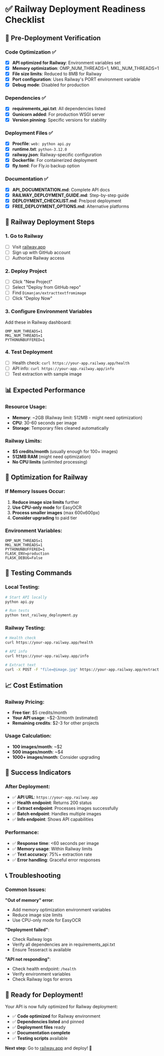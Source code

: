 # ✅ Railway Deployment Readiness Checklist

## 🎯 Pre-Deployment Verification

### Code Optimization ✅
- [x] **API optimized for Railway**: Environment variables set
- [x] **Memory optimization**: OMP_NUM_THREADS=1, MKL_NUM_THREADS=1
- [x] **File size limits**: Reduced to 8MB for Railway
- [x] **Port configuration**: Uses Railway's PORT environment variable
- [x] **Debug mode**: Disabled for production

### Dependencies ✅
- [x] **requirements_api.txt**: All dependencies listed
- [x] **Gunicorn added**: For production WSGI server
- [x] **Version pinning**: Specific versions for stability

### Deployment Files ✅
- [x] **Procfile**: `web: python api.py`
- [x] **runtime.txt**: `python-3.12.0`
- [x] **railway.json**: Railway-specific configuration
- [x] **Dockerfile**: For containerized deployment
- [x] **fly.toml**: For Fly.io backup option

### Documentation ✅
- [x] **API_DOCUMENTATION.md**: Complete API docs
- [x] **RAILWAY_DEPLOYMENT_GUIDE.md**: Step-by-step guide
- [x] **DEPLOYMENT_CHECKLIST.md**: Pre/post deployment
- [x] **FREE_DEPLOYMENT_OPTIONS.md**: Alternative platforms

## 🚀 Railway Deployment Steps

### 1. Go to Railway
- [ ] Visit [railway.app](https://railway.app)
- [ ] Sign up with GitHub account
- [ ] Authorize Railway access

### 2. Deploy Project
- [ ] Click "New Project"
- [ ] Select "Deploy from GitHub repo"
- [ ] Find `Dimanjan/extracttextfromimage`
- [ ] Click "Deploy Now"

### 3. Configure Environment Variables
Add these in Railway dashboard:
```
OMP_NUM_THREADS=1
MKL_NUM_THREADS=1
PYTHONUNBUFFERED=1
```

### 4. Test Deployment
- [ ] Health check: `curl https://your-app.railway.app/health`
- [ ] API info: `curl https://your-app.railway.app/info`
- [ ] Test extraction with sample image

## 📊 Expected Performance

### Resource Usage:
- **Memory**: ~2GB (Railway limit: 512MB - might need optimization)
- **CPU**: 30-60 seconds per image
- **Storage**: Temporary files cleaned automatically

### Railway Limits:
- **$5 credits/month** (usually enough for 100+ images)
- **512MB RAM** (might need optimization)
- **No CPU limits** (unlimited processing)

## 🔧 Optimization for Railway

### If Memory Issues Occur:
1. **Reduce image size limits** further
2. **Use CPU-only mode** for EasyOCR
3. **Process smaller images** (max 600x600px)
4. **Consider upgrading** to paid tier

### Environment Variables:
```
OMP_NUM_THREADS=1
MKL_NUM_THREADS=1
PYTHONUNBUFFERED=1
FLASK_ENV=production
FLASK_DEBUG=False
```

## 🧪 Testing Commands

### Local Testing:
```bash
# Start API locally
python api.py

# Run tests
python test_railway_deployment.py
```

### Railway Testing:
```bash
# Health check
curl https://your-app.railway.app/health

# API info
curl https://your-app.railway.app/info

# Extract text
curl -X POST -F "file=@image.jpg" https://your-app.railway.app/extract
```

## 📈 Cost Estimation

### Railway Pricing:
- **Free tier**: $5 credits/month
- **Your API usage**: ~$2-3/month (estimated)
- **Remaining credits**: $2-3 for other projects

### Usage Calculation:
- **100 images/month**: ~$2
- **500 images/month**: ~$4
- **1000+ images/month**: Consider upgrading

## 🎉 Success Indicators

### After Deployment:
- ✅ **API URL**: `https://your-app.railway.app`
- ✅ **Health endpoint**: Returns 200 status
- ✅ **Extract endpoint**: Processes images successfully
- ✅ **Batch endpoint**: Handles multiple images
- ✅ **Info endpoint**: Shows API capabilities

### Performance:
- ✅ **Response time**: <60 seconds per image
- ✅ **Memory usage**: Within Railway limits
- ✅ **Text accuracy**: 75%+ extraction rate
- ✅ **Error handling**: Graceful error responses

## 📞 Troubleshooting

### Common Issues:

**"Out of memory" error**:
- Add memory optimization environment variables
- Reduce image size limits
- Use CPU-only mode for EasyOCR

**"Deployment failed"**:
- Check Railway logs
- Verify all dependencies are in requirements_api.txt
- Ensure Tesseract is available

**"API not responding"**:
- Check health endpoint: `/health`
- Verify environment variables
- Check Railway logs for errors

## 🚀 Ready for Deployment!

Your API is now fully optimized for Railway deployment:

- ✅ **Code optimized** for Railway environment
- ✅ **Dependencies listed** and pinned
- ✅ **Deployment files** ready
- ✅ **Documentation complete**
- ✅ **Testing scripts** available

**Next step**: Go to [railway.app](https://railway.app) and deploy! 🚀
